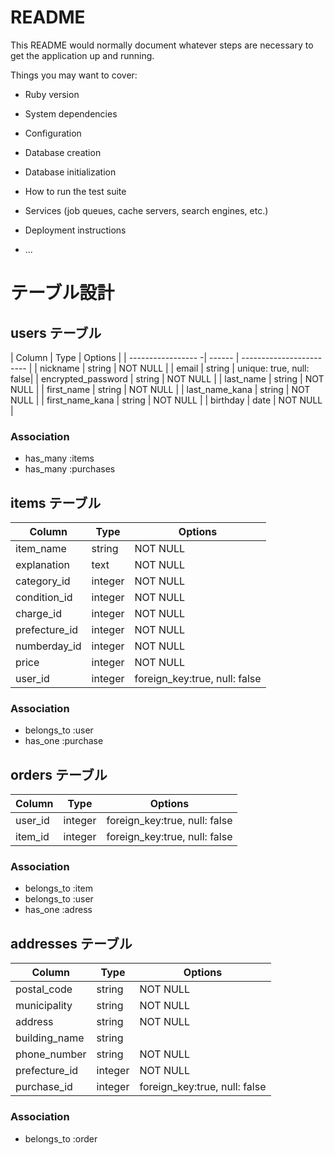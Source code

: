 # README

This README would normally document whatever steps are necessary to get the
application up and running.

Things you may want to cover:

* Ruby version

* System dependencies

* Configuration

* Database creation

* Database initialization

* How to run the test suite

* Services (job queues, cache servers, search engines, etc.)

* Deployment instructions

* ...

# テーブル設計

## users テーブル

| Column             | Type   | Options                  |
| ----------------- -| ------ | ------------------------ |
| nickname           | string | NOT NULL                 |
| email              | string | unique: true, null: false|
| encrypted_password | string | NOT NULL                 |
| last_name          | string | NOT NULL                 |
| first_name         | string | NOT NULL                 |
| last_name_kana     | string | NOT NULL                 |
| first_name_kana    | string | NOT NULL                 |
| birthday           | date   | NOT NULL                 |

### Association

- has_many :items
- has_many :purchases

## items テーブル

| Column        | Type       | Options                       |
| ------------- | ---------- | ----------------------------  |
| item_name     | string     | NOT NULL                      |
| explanation   | text       | NOT NULL                      |
| category_id   | integer    | NOT NULL                      |
| condition_id  | integer    | NOT NULL                      |
| charge_id     | integer    | NOT NULL                      |
| prefecture_id | integer    | NOT NULL                      |
| numberday_id | integer     | NOT NULL                      |
| price         | integer    | NOT NULL                      |
| user_id       | integer    | foreign_key:true, null: false |
### Association

- belongs_to :user
- has_one :purchase

## orders テーブル

| Column             | Type       | Options                      |
| ------------------ | ---------- | ---------------------------- |
| user_id            | integer    | foreign_key:true, null: false|
| item_id            | integer    | foreign_key:true, null: false|


### Association

- belongs_to :item
- belongs_to :user
- has_one :adress



## addresses テーブル

| Column             | Type       | Options                      |
| ------------------ | ---------- | ---------------------------- |
| postal_code        | string     | NOT NULL                     |
| municipality       | string     | NOT NULL                     |
| address            | string     | NOT NULL                     |
| building_name      | string     |                              |
| phone_number       | string     | NOT NULL                     |
| prefecture_id      | integer    | NOT NULL                     |
| purchase_id        | integer    | foreign_key:true, null: false|



### Association

- belongs_to :order
